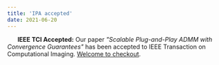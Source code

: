 ```yaml
---
title: 'IPA accepted'
date: 2021-06-20
---
```


&nbsp;&nbsp;&nbsp;&nbsp;&nbsp; **IEEE TCI Accepted:** Our paper *"Scalable Plug-and-Play ADMM with Convergence Guarantees"* has been accepted to IEEE Transaction on Computational Imaging. [Welcome to checkout](https://ieeexplore.ieee.org/document/9473005).
